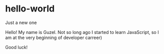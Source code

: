 # hello-world
Just a new one

Hello!
My name is Guzel. Not so long ago I started to learn JavaScript, so I am at the very beginning of developer carreer)

Good luck!

